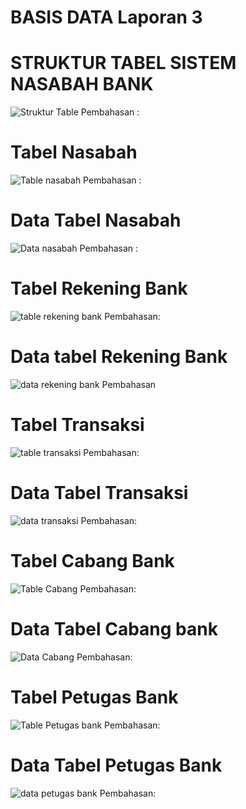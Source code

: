 # BASIS DATA Laporan 3
# STRUKTUR TABEL SISTEM NASABAH BANK
![Struktur Table](https://github.com/HafidzAshshidiqi/BASDA-Laporan-3/assets/125180024/f80c9737-7742-4687-869b-11607e49789a)
Pembahasan :
# Tabel Nasabah
![Table nasabah](https://github.com/HafidzAshshidiqi/BASDA-Laporan-3/assets/125180024/02d61e98-00b1-4354-8ef0-5f54d30428c0)
Pembahasan :

# Data Tabel Nasabah
![Data nasabah](https://github.com/HafidzAshshidiqi/BASDA-Laporan-3/assets/125180024/c49896a2-dac2-48fe-81b4-dc41f8c18692)
Pembahasan :

# Tabel Rekening Bank
![table rekening bank](https://github.com/HafidzAshshidiqi/BASDA-Laporan-3/assets/125180024/59845cda-8409-4573-996e-aa1987e1f9bc)
Pembahasan:

# Data tabel Rekening Bank
![data rekening bank](https://github.com/HafidzAshshidiqi/BASDA-Laporan-3/assets/125180024/4699aed5-9f7c-48c0-822c-5cc1b73d4fc7)
Pembahasan

# Tabel Transaksi
![table transaksi](https://github.com/HafidzAshshidiqi/BASDA-Laporan-3/assets/125180024/992cd054-be03-4794-bf41-e730081808ca)
Pembahasan:

# Data Tabel Transaksi
![data transaksi](https://github.com/HafidzAshshidiqi/BASDA-Laporan-3/assets/125180024/acbc52a8-fe03-4cd7-b36c-290a1712659d)
Pembahasan:

# Tabel Cabang Bank
![Table Cabang](https://github.com/HafidzAshshidiqi/BASDA-Laporan-3/assets/125180024/22b8b580-393f-4388-85c5-d997a15b9e70)
Pembahasan:

# Data Tabel Cabang bank
![Data Cabang](https://github.com/HafidzAshshidiqi/BASDA-Laporan-3/assets/125180024/0b74d1cb-7216-4e68-9a50-04828db4d921)
Pembahasan:

# Tabel Petugas Bank
![Table Petugas bank](https://github.com/HafidzAshshidiqi/BASDA-Laporan-3/assets/125180024/05ab9ca6-bdbc-4773-95aa-076331ace6b8)
Pembahasan:

# Data Tabel Petugas Bank
![data petugas bank](https://github.com/HafidzAshshidiqi/BASDA-Laporan-3/assets/125180024/3142c025-4b29-41ba-8e4b-78d93b3de653)
Pembahasan:
